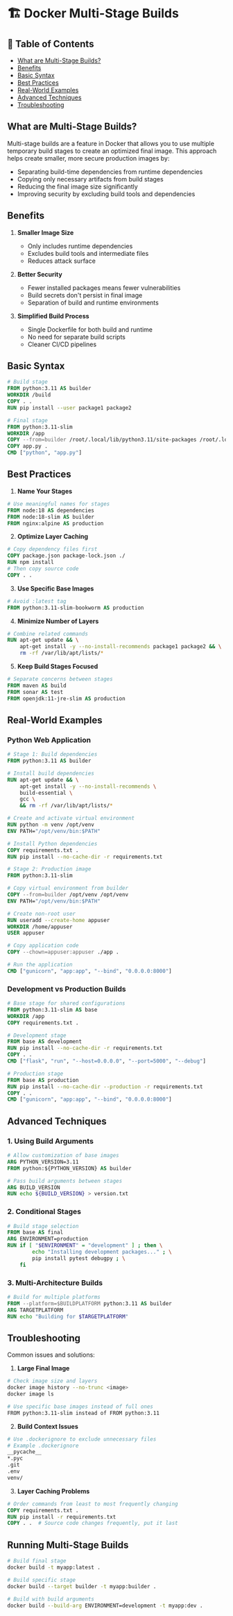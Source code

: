 # 🏗️ Docker Multi-Stage Builds

## 📌 Table of Contents
- [What are Multi-Stage Builds?](#what-are-multi-stage-builds)
- [Benefits](#benefits)
- [Basic Syntax](#basic-syntax)
- [Best Practices](#best-practices)
- [Real-World Examples](#real-world-examples)
- [Advanced Techniques](#advanced-techniques)
- [Troubleshooting](#troubleshooting)

## What are Multi-Stage Builds?

Multi-stage builds are a feature in Docker that allows you to use multiple temporary build stages to create an optimized final image. This approach helps create smaller, more secure production images by:
- Separating build-time dependencies from runtime dependencies
- Copying only necessary artifacts from build stages
- Reducing the final image size significantly
- Improving security by excluding build tools and dependencies

## Benefits

1. **Smaller Image Size**
   - Only includes runtime dependencies
   - Excludes build tools and intermediate files
   - Reduces attack surface

2. **Better Security**
   - Fewer installed packages means fewer vulnerabilities
   - Build secrets don't persist in final image
   - Separation of build and runtime environments

3. **Simplified Build Process**
   - Single Dockerfile for both build and runtime
   - No need for separate build scripts
   - Cleaner CI/CD pipelines

## Basic Syntax

```dockerfile
# Build stage
FROM python:3.11 AS builder
WORKDIR /build
COPY . .
RUN pip install --user package1 package2

# Final stage
FROM python:3.11-slim
WORKDIR /app
COPY --from=builder /root/.local/lib/python3.11/site-packages /root/.local/lib/python3.11/site-packages
COPY app.py .
CMD ["python", "app.py"]
```

## Best Practices

1. **Name Your Stages**
```dockerfile
# Use meaningful names for stages
FROM node:18 AS dependencies
FROM node:18-slim AS builder
FROM nginx:alpine AS production
```

2. **Optimize Layer Caching**
```dockerfile
# Copy dependency files first
COPY package.json package-lock.json ./
RUN npm install
# Then copy source code
COPY . .
```

3. **Use Specific Base Images**
```dockerfile
# Avoid :latest tag
FROM python:3.11-slim-bookworm AS production
```

4. **Minimize Number of Layers**
```dockerfile
# Combine related commands
RUN apt-get update && \
    apt-get install -y --no-install-recommends package1 package2 && \
    rm -rf /var/lib/apt/lists/*
```

5. **Keep Build Stages Focused**
```dockerfile
# Separate concerns between stages
FROM maven AS build
FROM sonar AS test
FROM openjdk:11-jre-slim AS production
```

## Real-World Examples

### Python Web Application

```dockerfile
# Stage 1: Build dependencies
FROM python:3.11 AS builder

# Install build dependencies
RUN apt-get update && \
    apt-get install -y --no-install-recommends \
    build-essential \
    gcc \
    && rm -rf /var/lib/apt/lists/*

# Create and activate virtual environment
RUN python -m venv /opt/venv
ENV PATH="/opt/venv/bin:$PATH"

# Install Python dependencies
COPY requirements.txt .
RUN pip install --no-cache-dir -r requirements.txt

# Stage 2: Production image
FROM python:3.11-slim

# Copy virtual environment from builder
COPY --from=builder /opt/venv /opt/venv
ENV PATH="/opt/venv/bin:$PATH"

# Create non-root user
RUN useradd --create-home appuser
WORKDIR /home/appuser
USER appuser

# Copy application code
COPY --chown=appuser:appuser ./app .

# Run the application
CMD ["gunicorn", "app:app", "--bind", "0.0.0.0:8000"]
```

### Development vs Production Builds

```dockerfile
# Base stage for shared configurations
FROM python:3.11-slim AS base
WORKDIR /app
COPY requirements.txt .

# Development stage
FROM base AS development
RUN pip install --no-cache-dir -r requirements.txt
COPY . .
CMD ["flask", "run", "--host=0.0.0.0", "--port=5000", "--debug"]

# Production stage
FROM base AS production
RUN pip install --no-cache-dir --production -r requirements.txt
COPY . .
CMD ["gunicorn", "app:app", "--bind", "0.0.0.0:8000"]
```

## Advanced Techniques

### 1. Using Build Arguments
```dockerfile
# Allow customization of base images
ARG PYTHON_VERSION=3.11
FROM python:${PYTHON_VERSION} AS builder

# Pass build arguments between stages
ARG BUILD_VERSION
RUN echo ${BUILD_VERSION} > version.txt
```

### 2. Conditional Stages
```dockerfile
# Build stage selection
FROM base AS final
ARG ENVIRONMENT=production
RUN if [ "$ENVIRONMENT" = "development" ] ; then \
        echo "Installing development packages..." ; \
        pip install pytest debugpy ; \
    fi
```

### 3. Multi-Architecture Builds
```dockerfile
# Build for multiple platforms
FROM --platform=$BUILDPLATFORM python:3.11 AS builder
ARG TARGETPLATFORM
RUN echo "Building for $TARGETPLATFORM"
```

## Troubleshooting

Common issues and solutions:

1. **Large Final Image**
```bash
# Check image size and layers
docker image history --no-trunc <image>
docker image ls

# Use specific base images instead of full ones
FROM python:3.11-slim instead of FROM python:3.11
```

2. **Build Context Issues**
```dockerfile
# Use .dockerignore to exclude unnecessary files
# Example .dockerignore
__pycache__
*.pyc
.git
.env
venv/
```

3. **Layer Caching Problems**
```dockerfile
# Order commands from least to most frequently changing
COPY requirements.txt .
RUN pip install -r requirements.txt
COPY . .  # Source code changes frequently, put it last
```

## Running Multi-Stage Builds

```bash
# Build final stage
docker build -t myapp:latest .

# Build specific stage
docker build --target builder -t myapp:builder .

# Build with build arguments
docker build --build-arg ENVIRONMENT=development -t myapp:dev .
```
